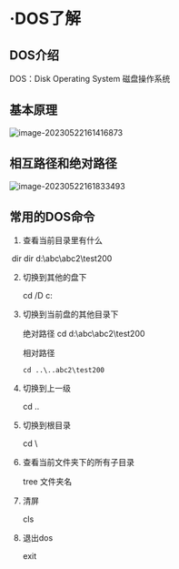 # ·DOS了解

## DOS介绍

DOS：Disk Operating System 磁盘操作系统

## 基本原理

![image-20230522161416873](C:\Users\22050\AppData\Roaming\Typora\typora-user-images\image-20230522161416873.png)



## 相互路径和绝对路径

![image-20230522161833493](C:\Users\22050\AppData\Roaming\Typora\typora-user-images\image-20230522161833493.png)



## 常用的DOS命令

1. 查看当前目录里有什么

​		dir    dir d:\abc\abc2\test200

2. 切换到其他的盘下

   cd /D c:      

3. 切换到当前盘的其他目录下

   绝对路径  cd d:\abc\abc2\test200

   相对路径  

   ```
   cd ..\..abc2\test200
   ```

4. 切换到上一级

   cd ..

5. 切换到根目录

   cd \

6. 查看当前文件夹下的所有子目录

   tree 文件夹名

7. 清屏

   cls

8. 退出dos

   exit

   

   